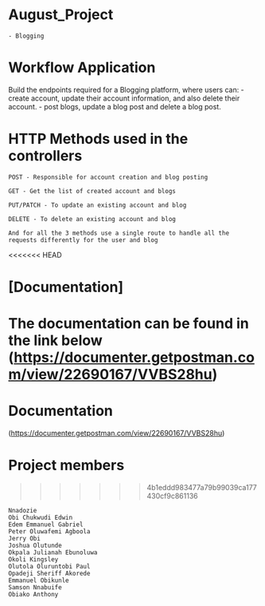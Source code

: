 # August_Project

    - Blogging

# Workflow Application

Build the endpoints required for a Blogging platform, where users can: - create account, update their account information, and also delete their account. - post blogs, update a blog post and delete a blog post.

# HTTP Methods used in the controllers

    POST - Responsible for account creation and blog posting

    GET - Get the list of created account and blogs

    PUT/PATCH - To update an existing account and blog

    DELETE - To delete an existing account and blog

    And for all the 3 methods use a single route to handle all the requests differently for the user and blog

<<<<<<< HEAD

   # [Documentation]
   The documentation can be found in the link below
   (https://documenter.getpostman.com/view/22690167/VVBS28hu)
=======
# Documentation

(https://documenter.getpostman.com/view/22690167/VVBS28hu)

# Project members
>>>>>>> 4b1eddd983477a79b99039ca177430cf9c861136

    Nnadozie
    Obi Chukwudi Edwin
    Edem Emmanuel Gabriel
    Peter Oluwafemi Agboola
    Jerry Obi
    Joshua Olutunde
    Okpala Julianah Ebunoluwa
    Okoli Kingsley
    Olutola Oluruntobi Paul
    Opadeji Sheriff Akorede
    Emmanuel Obikunle
    Samson Nnabuife
    Obiako Anthony
